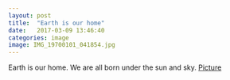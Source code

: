 ```yaml
---
layout: post
title:  "Earth is our home"
date:   2017-03-09 13:46:40
categories: image
image: IMG_19700101_041854.jpg
---
```


Earth is our home. We are all born under the sun and sky. 
[Picture](https://terraphilosofica.github.io/IMG_19700101_041854.jpg)




